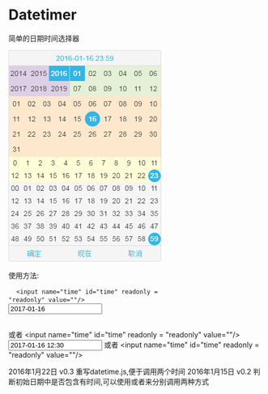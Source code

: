 # Datetimer
简单的日期时间选择器


![Alt text](https://raw.githubusercontent.com/iscraft/Datetimer/gh-pages/datetimer.png)



使用方法:
	<pre>
	<code>
    <input name="time" id="time" readonly = "readonly" value="<?=date("Y-m-d")?>"/>
    <input name="etime" id="etime" readonly = "readonly" value="2017-01-16"/>
    <script src="datetime.js"></script>
    <script>
    $(function(){
        $('#time').datetimer();
        $('#etime').datetimer();
    });
    </script>
    </code>
    </pre>
或者
    <input name="time" id="time" readonly = "readonly" value="<?=date("Y-m-d H:i")?>"/>
    <input name="etime" id="etime" readonly = "readonly" value="2017-01-16 12:30"/>
    <script src="datetime.js"></script>
    <script>
    $(function(){
        $('#time').datetimer();
        $('#etime').datetimer();
    });
    </script>
或者
    <input name="time" id="time" readonly = "readonly" value="<?=date("Y-m-d H:i")?>"/>
    <script src="datetime.js"></script>
    <script>
    $(function(){
        $('#time').datetimer();
    });
    </script>

2016年1月22日 v0.3 重写datetime.js,便于调用两个时间
2016年1月15日 v0.2 判断初始日期中是否包含有时间,可以使用<?=date("Y-m-d H:i")?>或者<?=date("Y-m-d")?>来分别调用两种方式

